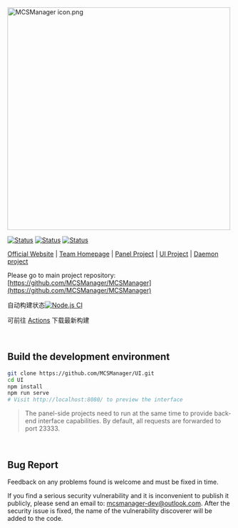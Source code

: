 <img src="https://public-link.oss-cn-shenzhen.aliyuncs.com/mcsm_picture/logo.png" alt="MCSManager icon.png" width="500px" />

<br />

[![Status](https://img.shields.io/badge/npm-v6.14.15-blue.svg)](https://www.npmjs.com/)
[![Status](https://img.shields.io/badge/node-v14.17.6-blue.svg)](https://nodejs.org/en/download/)
[![Status](https://img.shields.io/badge/License-Apache%202.0-red.svg)](https://github.com/MCSManager)

[Official Website](http://mcsmanager.com/) | [Team Homepage](https://github.com/MCSManager) | [Panel Project](https://github.com/MCSManager/MCSManager) | [UI Project](https://github.com/MCSManager/UI) | [Daemon project](https://github.com/MCSManager/Daemon)


Please go to main project repository: [https://github.com/MCSManager/MCSManager](https://github.com/MCSManager/MCSManager)

自动构建状态[![Node.js CI](https://github.com/nkxingxh/MCSM-UI/actions/workflows/CI.yml/badge.svg)](https://github.com/nkxingxh/MCSM-UI/actions/workflows/CI.yml)

可前往 [Actions](https://github.com/nkxingxh/MCSM-UI/actions/workflows/CI.yml) 下载最新构建

<br />

## Build the development environment

```bash
git clone https://github.com/MCSManager/UI.git
cd UI
npm install
npm run serve
# Visit http://localhost:8080/ to preview the interface
````

> The panel-side projects need to run at the same time to provide back-end interface capabilities. By default, all requests are forwarded to port 23333.

<br />

## Bug Report

Feedback on any problems found is welcome and must be fixed in time.

If you find a serious security vulnerability and it is inconvenient to publish it publicly, please send an email to: mcsmanager-dev@outlook.com. After the security issue is fixed, the name of the vulnerability discoverer will be added to the code.

<br />

